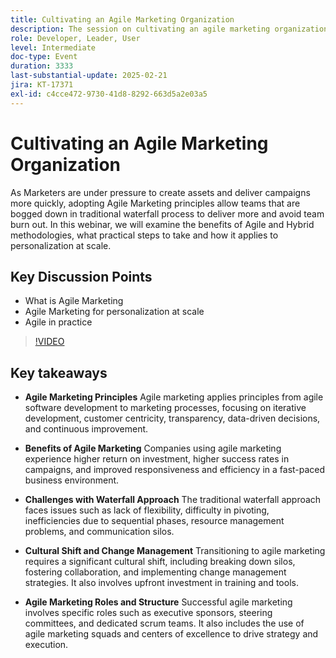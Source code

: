 ```yaml
---
title: Cultivating an Agile Marketing Organization
description: The session on cultivating an agile marketing organization highlighted the principles of agile marketing, its benefits, challenges with the traditional waterfall approach, the need for a cultural shift and change management, and the roles and structure essential for successful agile marketing.
role: Developer, Leader, User
level: Intermediate
doc-type: Event
duration: 3333
last-substantial-update: 2025-02-21
jira: KT-17371
exl-id: c4cce472-9730-41d8-8292-663d5a2e03a5
---
```

# Cultivating an Agile Marketing Organization

As Marketers are under pressure to create assets and deliver campaigns more quickly, adopting Agile Marketing principles allow teams that are bogged down in traditional waterfall process to deliver more and avoid team burn out. In this webinar, we will examine the benefits of Agile and Hybrid methodologies, what practical steps to take and how it applies to personalization at scale.

## Key Discussion Points

* What is Agile Marketing
* Agile Marketing for personalization at scale
* Agile in practice

>[!VIDEO](https://video.tv.adobe.com/v/3444450/?learn=on&enablevpops)

## Key takeaways

* **Agile Marketing Principles** Agile marketing applies principles from agile software development to marketing processes, focusing on iterative development, customer centricity, transparency, data-driven decisions, and continuous improvement.

* **Benefits of Agile Marketing** Companies using agile marketing experience higher return on investment, higher success rates in campaigns, and improved responsiveness and efficiency in a fast-paced business environment.

* **Challenges with Waterfall Approach** The traditional waterfall approach faces issues such as lack of flexibility, difficulty in pivoting, inefficiencies due to sequential phases, resource management problems, and communication silos.

* **Cultural Shift and Change Management** Transitioning to agile marketing requires a significant cultural shift, including breaking down silos, fostering collaboration, and implementing change management strategies. It also involves upfront investment in training and tools.

* **Agile Marketing Roles and Structure** Successful agile marketing involves specific roles such as executive sponsors, steering committees, and dedicated scrum teams. It also includes the use of agile marketing squads and centers of excellence to drive strategy and execution.
